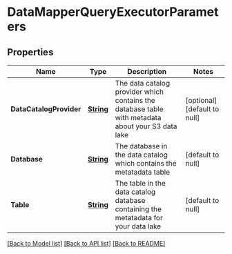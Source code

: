 # DataMapperQueryExecutorParameters
## Properties

Name | Type | Description | Notes
------------ | ------------- | ------------- | -------------
**DataCatalogProvider** | [**String**](string.md) | The data catalog provider which contains the database table with metadata about your S3 data lake | [optional] [default to null]
**Database** | [**String**](string.md) | The database in the data catalog which contains the metatadata table | [default to null]
**Table** | [**String**](string.md) | The table in the data catalog database containing the metatadata for your data lake | [default to null]

[[Back to Model list]](../README.md#documentation-for-models) [[Back to API list]](../README.md#documentation-for-api-endpoints) [[Back to README]](../README.md)

